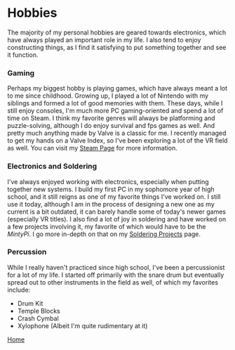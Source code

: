 # Hobbies

The majority of my personal hobbies are geared towards electronics, which have always played an important role in my life. I also tend to enjoy constructing things, as I find it satisfying to put something together and see it function. 

### Gaming
Perhaps my biggest hobby is playing games, which have always meant a lot to me since childhood. Growing up, I played a lot of Nintendo with my siblings and formed a lot of good memories with them. These days, while I still enjoy consoles, I'm much more PC gaming-oriented and spend a lot of time on Steam. I think my favorite genres will always be platforming and puzzle-solving, although I do enjoy survival and fps games as well. And pretty much anything made by Valve is a classic for me. I recently managed to get my hands on a Valve Index, so I've been exploring a lot of the VR field as well. You can visit my [Steam Page](https://steamcommunity.com/profiles/76561198083008180/) for more information.

### Electronics and Soldering
I've always enjoyed working with electronics, especially when putting together new systems. I build my first PC in my sophomore year of high school, and it still reigns as one of my favorite things I've worked on. I still use it today, although I am in the process of designing a new one as my current is a bit outdated, it can barely handle some of today's newer games (especially VR titles). I also find a lot of joy in soldering and have worked on a few projects involving it, my favorite of which would have to be the *MintyPi*. I go more in-depth on that on my [Soldering Projects](https://github.com/Janderson022686/IT-Final-Project/tree/Soldering-Projects#soldering-projects) page. 

### Percussion
While  I really haven't practiced since high school, I've been a percussionist for a lot of my life. I started off primarily with the snare drum but eventually spread out to other instruments in the field as well, of which my favorites include:

- Drum Kit
- Temple Blocks
- Crash Cymbal
- Xylophone (Albeit I'm quite rudimentary at it)

[Home](https://github.com/Janderson022686/IT-Final-Project#hello)
